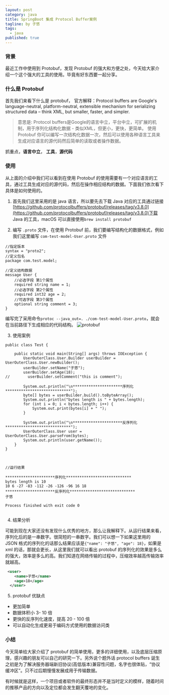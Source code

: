 ```yaml
---
layout: post
category: java
title: SpringBoot 集成 Protocol Buffer案例
tagline: by 子悠
tags: 
  - java
published: true
---
```


### 背景
最近工作中使用到 Protobuf，发现 Protobuf 的强大和方便之处，今天给大家介绍一个这个强大的工具的使用。毕竟有好东西要一起分享。
<!--more-->

### 什么是 Protobuf
首先我们来看下什么是 protobuf，
官方解释：Protocol buffers are Google's language-neutral, platform-neutral, extensible mechanism for serializing structured data – think XML, but smaller, faster, and simpler.
> 意思是: Protocol buffers是Google的语言中立，平台中立，可扩展的机制，用于序列化结构化数据 - 类似XML，但更小，更快，更简单。
> 使用 Protobuf 你可以编写一次结构化数据一次，然后可以使用各种语言工具来生成对应语言的源代码然后简单的读取或者操作数据。

抓重点，**语言中立**， **工具**，**源代码**

### 使用
从上面的介绍中我们可以看到在使用 Protobuf 的使用需要有一个对应语言的工具，通过工具生成对应的源代码，然后在操作相应结构的数据。下面我们依次看下具体是如何使用的。
1. 首先我们这里采用的是 java 语言，所以要先去下载 Java 对应的工具通过链接[https://github.com/protocolbuffers/protobuf/releases/tag/v3.8.0](https://github.com/protocolbuffers/protobuf/releases/tag/v3.8.0)下载 Java 的工具，macOS 可以直接使用`brew install protobuf`

2. 编写 `.proto` 文件，在使用 Protobuf 前，我们要编写结构化的数据格式，例如我们这里编写 `com-test-model-User.proto` 文件

```
//指定版本
syntax = "proto2";
//定义包名
package com.test.model;

//定义结构数据
message User {
    //必选字段 第1个属性
    required string name = 1;
    //必选字段 第2个属性
    required int32 age = 2;
    //可选字段 第3个属性
    optional string comment = 3;
}

```
编写完了采用命令`protoc --java_out=. ./com-test-model-User.proto`，就会在当前路径下生成相应的代码结构。
![protobuf](http://www.justdojava.com/assets/images/2019/java/image_ziyou/protobuf1.jpg)

3. 使用案例

```
public class Test {

    public static void main(String[] args) throws IOException {
        UserOuterClass.User.Builder userBuilder = UserOuterClass.User.newBuilder();
        userBuilder.setName("子悠");
        userBuilder.setAge(18);
//        userBuilder.setComment("this is comment");

        System.out.println("\n**********************序列化*****************************");
        byte[] bytes = userBuilder.build().toByteArray();
        System.out.println("bytes length is " + bytes.length);
        for (int i = 0; i < bytes.length; i++) {
            System.out.print(bytes[i] + " ");
        }

        System.out.println("\n**********************反序列化*****************************");
        UserOuterClass.User user = UserOuterClass.User.parseFrom(bytes);
        System.out.println(user.getName());
    }
}



//运行结果

**********************序列化*****************************
bytes length is 10
10 6 -27 -83 -112 -26 -126 -96 16 18 
**********************反序列化*****************************
子悠

Process finished with exit code 0


```

4. 结果分析

可能到现在大家还没有发现什么优秀的地方，那么让我解释下。从运行结果来看，序列化后的是一串数字。很简短的一串数字。我们可以想一下如果这里用的 JSON 格式的序列化的话那么结果应该是`{"name": "子悠", "age": 18}`，如果是 xml 的话，那就会更长，从这里我们就可以看出 protobuf 的序列化的效果是多么的强大，效率是多么的高。我们知道在网络传输的过程中，压缩效率越高传输效率就越高。

```xml
 <user>
    <name>子悠</name>
    <age>18</age>
  </user>
```

5. protobuf 优缺点

- 更加简单
- 数据体积小 3- 10 倍
- 更快的反序列化速度，提高 20 - 100 倍
- 可以自动化生成更易于编码方式使用的数据访问类


### 小结

今天简单给大家介绍了 protobuf 的简单使用，更多的详细使用，以及底层压缩原理，感兴趣的朋友可以自己的研究一下。另外说个题外话 protocol buffers 诞生之初是为了解决服务器端新旧协议(高低版本)兼容性问题，名字也很体贴，“协议缓冲区”。只不过后期慢慢发展成用于传输数据。

有时候就是这样，一个项目或者软件的最终形态并不是当时定义的模样，随着时间的推移产品的方向以及定位都会发生翻天覆地的变化。

